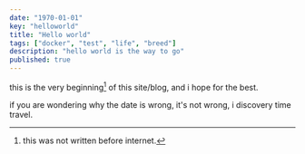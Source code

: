 ```yaml
---
date: "1970-01-01"
key: "helloworld"
title: "Hello world"
tags: ["docker", "test", "life", "breed"]
description: "hello world is the way to go"
published: true
---
```


this is the very beginning[^1] of this site/blog, and i hope for the best.



























	


if you are wondering why the date is wrong, it's not wrong, i discovery time travel.

[^1]: this was not written before internet.
